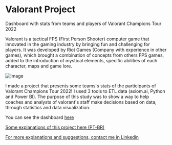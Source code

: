 # Valorant Project 
Dashboard with stats from teams and players of Valorant Champions Tour 2022

Valorant is a tactical FPS (First Person Shooter) computer game that innovated in the gaming industry by bringing fun and challenging for players. It was developed by Riot Games (Company with experience in other games), which brought a combination of concepts from others FPS games, added to the introduction of mystical elements, specific abilities of each character, maps and game lore.

![image](https://user-images.githubusercontent.com/64214285/198723672-0ea28f32-3ca2-47d7-824e-66d967b6732c.png)

I made a project that presents some teams's stats of the participants of Valorant Champions Tour 2022! I used 3 tools to ETL data (axiom.ai, Python and Power BI). The purpose of this study was to show a way to help coaches and analysts of valorant's staff make decisions based on data, through statistics and data visualization.

You can see the dashboard <a href="https://app.powerbi.com/view?r=eyJrIjoiYzFkZWM1MDAtYTgxNC00ODM3LThiN2MtOTZiNzgwNDQ3Yjk0IiwidCI6IjM1ZGVjMDE3LWRkZGMtNDc5Ny1hZmVlLWQ2NjZlODZlMWM1YiJ9"> here

Some explanations of this project <a href="http://www.twitlonger.com/show/n_1ss5i64"> here (PT-BR)

For more explanations and suggestions, contact me in <a href="https://www.linkedin.com/in/juliohenri/"> Linkedin
